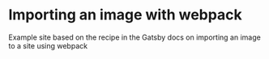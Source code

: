 # Importing an image with webpack

Example site based on the recipe in the Gatsby docs on importing an image to a site using webpack
